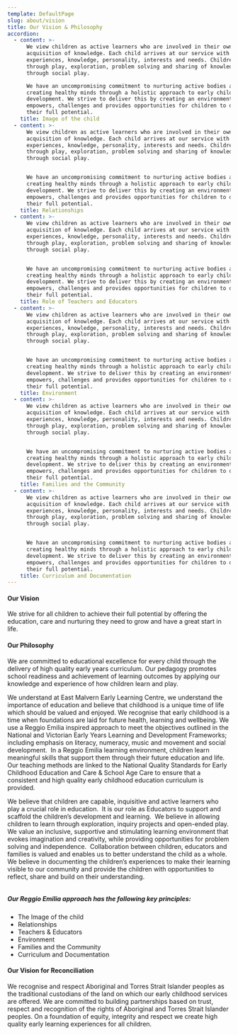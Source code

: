 ```yaml
---
template: DefaultPage
slug: about/vision
title: Our Vision & Philosophy
accordion:
  - content: >-
      We view children as active learners who are involved in their own
      acquisition of knowledge. Each child arrives at our service with their own
      experiences, knowledge, personality, interests and needs. Children learn
      through play, exploration, problem solving and sharing of knowledge
      through social play. 

      We have an uncompromising commitment to nurturing active bodies and
      creating healthy minds through a holistic approach to early childhood
      development. We strive to deliver this by creating an environment that
      empowers, challenges and provides opportunities for children to develop to
      their full potential.
    title: Image of the child
  - content: >-
      We view children as active learners who are involved in their own
      acquisition of knowledge. Each child arrives at our service with their own
      experiences, knowledge, personality, interests and needs. Children learn
      through play, exploration, problem solving and sharing of knowledge
      through social play. 


      We have an uncompromising commitment to nurturing active bodies and
      creating healthy minds through a holistic approach to early childhood
      development. We strive to deliver this by creating an environment that
      empowers, challenges and provides opportunities for children to develop to
      their full potential.
    title: Relationships
  - content: >-
      We view children as active learners who are involved in their own
      acquisition of knowledge. Each child arrives at our service with their own
      experiences, knowledge, personality, interests and needs. Children learn
      through play, exploration, problem solving and sharing of knowledge
      through social play. 


      We have an uncompromising commitment to nurturing active bodies and
      creating healthy minds through a holistic approach to early childhood
      development. We strive to deliver this by creating an environment that
      empowers, challenges and provides opportunities for children to develop to
      their full potential.
    title: Role of Teachers and Educators
  - content: >-
      We view children as active learners who are involved in their own
      acquisition of knowledge. Each child arrives at our service with their own
      experiences, knowledge, personality, interests and needs. Children learn
      through play, exploration, problem solving and sharing of knowledge
      through social play. 


      We have an uncompromising commitment to nurturing active bodies and
      creating healthy minds through a holistic approach to early childhood
      development. We strive to deliver this by creating an environment that
      empowers, challenges and provides opportunities for children to develop to
      their full potential.
    title: Environment
  - content: >-
      We view children as active learners who are involved in their own
      acquisition of knowledge. Each child arrives at our service with their own
      experiences, knowledge, personality, interests and needs. Children learn
      through play, exploration, problem solving and sharing of knowledge
      through social play. 


      We have an uncompromising commitment to nurturing active bodies and
      creating healthy minds through a holistic approach to early childhood
      development. We strive to deliver this by creating an environment that
      empowers, challenges and provides opportunities for children to develop to
      their full potential.
    title: Families and the Community
  - content: >-
      We view children as active learners who are involved in their own
      acquisition of knowledge. Each child arrives at our service with their own
      experiences, knowledge, personality, interests and needs. Children learn
      through play, exploration, problem solving and sharing of knowledge
      through social play. 


      We have an uncompromising commitment to nurturing active bodies and
      creating healthy minds through a holistic approach to early childhood
      development. We strive to deliver this by creating an environment that
      empowers, challenges and provides opportunities for children to develop to
      their full potential.
    title: Curriculum and Documentation
---
```

#### Our Vision

We strive for all children to achieve their full potential by offering the education, care and nurturing they need to grow and have a great start in life. 

#### Our Philosophy

We are committed to educational excellence for every child through the delivery of high quality early years curriculum.  Our pedagogy promotes school readiness and achievement of learning outcomes by applying our knowledge and experience of how children learn and play.

 We understand at East Malvern Early Learning Centre, we understand the importance of education and believe that childhood is a unique time of life which should be valued and enjoyed. We recognise that early childhood is a time when foundations are laid for future health, learning and wellbeing. We use a Reggio Emilia inspired approach to meet the objectives outlined in the National and Victorian Early Years Learning and Development Frameworks; including emphasis on literacy, numeracy, music and movement and social development.  In a Reggio Emilia learning environment, children learn meaningful skills that support them through their future education and life. Our teaching methods are linked to the National Quality Standards for Early Childhood Education and Care & School Age Care to ensure that a consistent and high quality early childhood education curriculum is provided.

We believe that children are capable, inquisitive and active learners who play a crucial role in education.  It is our role as Educators to support and scaffold the children’s development and learning.  We believe in allowing children to learn through exploration, inquiry projects and open-ended play.  We value an inclusive, supportive and stimulating learning environment that evokes imagination and creativity, while providing opportunities for problem solving and independence.  Collaboration between children, educators and families is valued and enables us to better understand the child as a whole.  We believe in documenting the children’s experiences to make their learning visible to our community and provide the children with opportunities to reflect, share and build on their understanding.

![]()

##### Our Reggio Emilia approach has the following key principles:

* The Image of the child
* Relationships
* Teachers & Educators
* Environment
* Families and the Community
* Curriculum and Documentation

#### Our Vision for Reconciliation

We recognise and respect Aboriginal and Torres Strait Islander peoples as the traditional custodians of the land on which our early childhood services are offered. We are committed to building partnerships based on trust, respect and recognition of the rights of Aboriginal and Torres Strait Islander peoples. On a foundation of equity, integrity and respect we create high quality early learning experiences for all children.

